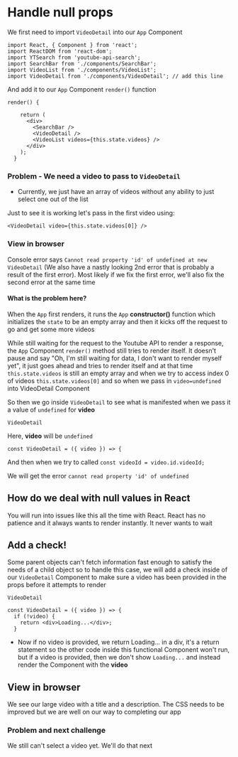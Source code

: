 # Handle null props
We first need to import `VideoDetail` into our `App` Component

```
import React, { Component } from 'react';
import ReactDOM from 'react-dom';
import YTSearch from 'youtube-api-search';
import SearchBar from './components/SearchBar';
import VideoList from './components/VideoList';
import VideoDetail from './components/VideoDetail'; // add this line
```

And add it to our `App` Component `render()` function

```
render() {

    return (
      <div>
        <SearchBar />
        <VideoDetail />
        <VideoList videos={this.state.videos} />
      </div>
    );
  }
```

### Problem - We need a video to pass to `VideoDetail`
* Currently, we just have an array of videos without any ability to just select one out of the list

Just to see it is working let's pass in the first video using:

`<VideoDetail video={this.state.videos[0]} />`

### View in browser
Console error says `Cannot read property 'id' of undefined at new VideoDetail` (We also have a nastly looking 2nd error that is probably a result of the first error). Most likely if we fix the first error, we'll also fix the second error at the same time

#### What is the problem here?
When the `App` first renders, it runs the `App` **constructor()** function which initializes the `state` to be an empty array and then it kicks off the request to go and get some more videos

While still waiting for the request to the Youtube API to render a response, the `App` Component `render()` method still tries to render itself. It doesn't pause and say "Oh, I'm still waiting for data, I don't want to render myself yet", it just goes ahead and tries to render itself and at that time `this.state.videos` is still an empty array and when we try to access index 0 of videos `this.state.videos[0]` and so when we pass in `video=undefined` into VideoDetail Component

So then we go inside `VideoDetail` to see what is manifested when we pass it a value of `undefined` for **video**

`VideoDetail`

Here, **video** will be `undefined`

```
const VideoDetail = ({ video }) => {
```

And then when we try to called `const videoId = video.id.videoId;`

We will get the error `cannot read property 'id' of undefined`

## How do we deal with null values in React
You will run into issues like this all the time with React. React has no patience and it always wants to render instantly. It never wants to wait

## Add a check!
Some parent objects can't fetch information fast enough to satisfy the needs of a child object so to handle this case, we will add a check inside of our `VideoDetail` Component to make sure a video has been provided in the props before it attempts to render

`VideoDetail`

```
const VideoDetail = ({ video }) => {
  if (!video) {
    return <div>Loading...</div>;
  }
```

* Now if no video is provided, we return Loading... in a div, it's a return statement so the other code inside this functional Component won't run, but if a video is provided, then we don't show `Loading...` and instead render the Component with the **video**

## View in browser
We see our large video with a title and a description. The CSS needs to be improved but we are well on our way to completing our app

### Problem and next challenge
We still can't select a video yet. We'll do that next

